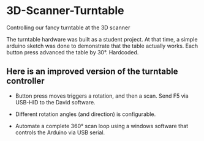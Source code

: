 # 3D-Scanner-Turntable
Controlling our fancy turntable at the 3D scanner

The turntable hardware was built as a student project. At that time, a simple arduino sketch was done to demonstrate that the table actually works. Each button press advanced the table by 30°. Hardcoded.

## Here is an improved version of the turntable controller

* Button press moves triggers a rotation, and then a scan. Send F5 via USB-HID to the David software.

* Different rotation angles (and direction) is configurable.

* Automate a complete 360° scan loop using a windows software that controls the Arduino via USB serial.
